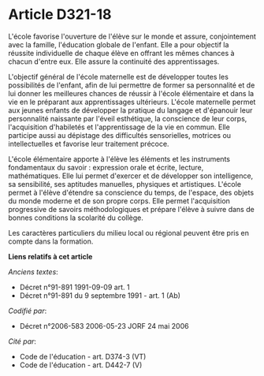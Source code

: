 # Article D321-18

L'école favorise l'ouverture de l'élève sur le monde et assure, conjointement avec la famille, l'éducation globale de
l'enfant. Elle a pour objectif la réussite individuelle de chaque élève en offrant les mêmes chances à chacun d'entre eux.
Elle assure la continuité des apprentissages.

L'objectif général de l'école maternelle est de développer toutes les possibilités de l'enfant, afin de lui permettre de
former sa personnalité et de lui donner les meilleures chances de réussir à l'école élémentaire et dans la vie en le
préparant aux apprentissages ultérieurs. L'école maternelle permet aux jeunes enfants de développer la pratique du langage et
d'épanouir leur personnalité naissante par l'éveil esthétique, la conscience de leur corps, l'acquisition d'habiletés et
l'apprentissage de la vie en commun. Elle participe aussi au dépistage des difficultés sensorielles, motrices ou
intellectuelles et favorise leur traitement précoce.

L'école élémentaire apporte à l'élève les éléments et les instruments fondamentaux du savoir : expression orale et écrite,
lecture, mathématiques. Elle lui permet d'exercer et de développer son intelligence, sa sensibilité, ses aptitudes manuelles,
physiques et artistiques. L'école permet à l'élève d'étendre sa conscience du temps, de l'espace, des objets du monde moderne
et de son propre corps. Elle permet l'acquisition progressive de savoirs méthodologiques et prépare l'élève à suivre dans de
bonnes conditions la scolarité du collège.

Les caractères particuliers du milieu local ou régional peuvent être pris en compte dans la formation.

**Liens relatifs à cet article**

_Anciens textes_:

  - Décret n°91-891 1991-09-09 art. 1
  - Décret n°91-891 du 9 septembre 1991 - art. 1 (Ab)

_Codifié par_:

  - Décret n°2006-583 2006-05-23 JORF 24 mai 2006

_Cité par_:

  - Code de l'éducation - art. D374-3 (VT)
  - Code de l'éducation - art. D442-7 (V)
